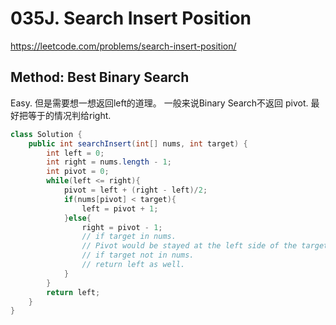 # 035J. Search Insert Position

https://leetcode.com/problems/search-insert-position/

## Method: Best Binary Search
Easy.
但是需要想一想返回left的道理。
一般来说Binary Search不返回 pivot.
最好把等于的情况判给right.
```Java
class Solution {
    public int searchInsert(int[] nums, int target) {
        int left = 0;
        int right = nums.length - 1;
        int pivot = 0;
        while(left <= right){
            pivot = left + (right - left)/2;
            if(nums[pivot] < target){
                left = pivot + 1;
            }else{
                right = pivot - 1;
                // if target in nums.
                // Pivot would be stayed at the left side of the target, return left;
                // if target not in nums.
                // return left as well.
            }
        }
        return left;
    }
}
```

